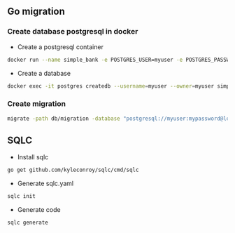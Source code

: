 ## Go migration

### Create database postgresql in docker
- Create a postgresql container
```bash
docker run --name simple_bank -e POSTGRES_USER=myuser -e POSTGRES_PASSWORD=mypassword -p 5430:5432 -d postgres:alpine
```
- Create a database
```bash
docker exec -it postgres createdb --username=myuser --owner=myuser simple_bank
```

### Create migration

```bash
migrate -path db/migration -database "postgresql://myuser:mypassword@localhost:5430/simple_bank?sslmode=disable" -verbose up
```

## SQLC
- Install sqlc
```bash
go get github.com/kyleconroy/sqlc/cmd/sqlc
```
- Generate sqlc.yaml
```bash
sqlc init
```
- Generate code
```bash
sqlc generate
```


